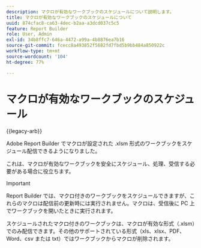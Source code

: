 ```yaml
---
description: マクロが有効なワークブックのスケジュールについて説明します。
title: マクロが有効なワークブックのスケジュールについて
uuid: 874cfac8-ca63-4dec-b2aa-a3dcd037c5c5
feature: Report Builder
role: User, Admin
exl-id: 34b8ffc7-646a-4472-a99a-4b8876ea7b16
source-git-commit: fcecc8a493852f5682fd7fbd5b9bb484a850922c
workflow-type: tm+mt
source-wordcount: '104'
ht-degree: 77%

---
```


# マクロが有効なワークブックのスケジュール

{{legacy-arb}}

Adobe Report Builder でマクロが設定された .xlsm 形式のワークブックをスケジュール配信できるようになりました。

これは、マクロが有効なワークブックを安全にスケジュール、処理、受信する必要がある場合に役立ちます。

>[!IMPORTANT]
>
>Report Builder では、マクロ付きのワークブックをスケジュールできますが、これらのマクロは配信前の更新時には実行されません。マクロは、受信後に PC 上でワークブックを開いたときに実行されます。

スケジュールされたマクロ付きのワークブックは、マクロが有効な形式（.xlsm）でのみ配信できます。その他のサポートされている形式（xls、xlsx、PDF、Word、csv または txt）ではワークブックからマクロが削除されます。

